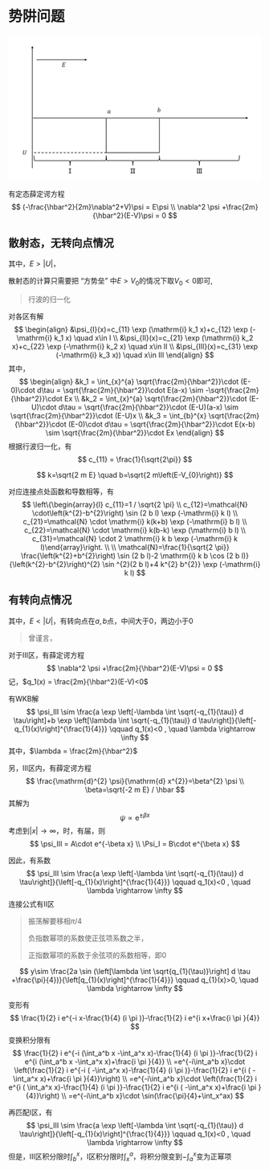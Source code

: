 #  势阱问题

![image-20211217142815596](势阱.assets/image-20211217142815596.png)

有定态薛定谔方程
$$
(-\frac{\hbar^2}{2m}\nabla^2+V)\psi = E\psi
\\
\nabla^2 \psi +\frac{2m}{\hbar^2}(E-V)\psi = 0
$$

## 散射态，无转向点情况

其中，$E>|U|$，

散射态的计算只需要把 “方势垒” 中$E>V_0$的情况下取$V_0<0$即可, 

> 行波的归一化

对各区有解
$$
\begin{align} 
&\psi_{Ⅰ}(x)=c_{11} \exp (\mathrm{i} k_1 x)+c_{12} \exp (-\mathrm{i} k_1 x)  \quad x\in Ⅰ
\\
&\psi_{Ⅱ}(x)=c_{21} \exp (\mathrm{i} k_2 x)+c_{22} \exp (-\mathrm{i} k_2 x)  \quad x\in Ⅱ
\\
&\psi_{Ⅲ}(x)=c_{31} \exp (-\mathrm{i} k_3 x))  \quad x\in Ⅲ
\end{align}
$$
其中，
$$
\begin{align} 
&k_1 = \int_{x}^{a} \sqrt{\frac{2m}{\hbar^2}}\cdot (E-0)\cdot d\tau = \sqrt{\frac{2m}{\hbar^2}}\cdot E(a-x)
\sim -\sqrt{\frac{2m}{\hbar^2}}\cdot Ex
\\
&k_2 = \int_{x}^{a} \sqrt{\frac{2m}{\hbar^2}}\cdot (E-U)\cdot d\tau = \sqrt{\frac{2m}{\hbar^2}}\cdot (E-U)(a-x)
\sim \sqrt{\frac{2m}{\hbar^2}}\cdot (E-U)x
\\
&k_3 = \int_{b}^{x} \sqrt{\frac{2m}{\hbar^2}}\cdot (E-0)\cdot d\tau = \sqrt{\frac{2m}{\hbar^2}}\cdot E(x-b)
\sim \sqrt{\frac{2m}{\hbar^2}}\cdot Ex
\end{align}
$$
根据行波归一化，有
$$
c_{11} = \frac{1}{\sqrt{2\pi}}
$$

$$
k=\sqrt{2 m E} \quad b=\sqrt{2 m\left(E-V_{0}\right)}
$$

对应连接点处函数和导数相等，有
$$
\left\{\begin{array}{l}
c_{11}=1 / \sqrt{2 \pi} \\ c_{12}=\mathcal{N} \cdot\left(k^{2}-b^{2}\right) \sin (2 b l) \exp (-\mathrm{i} k l) \\ c_{21}=\mathcal{N} \cdot \mathrm{i} k(k+b) \exp (-\mathrm{i} b l) \\ c_{22}=\mathcal{N} \cdot \mathrm{i} k(b-k) \exp (\mathrm{i} b l) \\ c_{31}=\mathcal{N} \cdot 2 \mathrm{i} k b \exp (-\mathrm{i} k l)\end{array}\right.
\\
\\
\mathcal{N}=\frac{1}{\sqrt{2 \pi}} \frac{\left(k^{2}+b^{2}\right) \sin (2 b l)-2 \mathrm{i} k b \cos (2 b l)}{\left(k^{2}-b^{2}\right)^{2} \sin ^{2}(2 b l)+4 k^{2} b^{2}} \exp (-\mathrm{i} k l)
$$


## 有转向点情况

其中，$E<|U|$，有转向点在$a,b$点，中间大于0，两边小于0

>曾谨言，

对于Ⅲ区，有薛定谔方程
$$
\nabla^2 \psi +\frac{2m}{\hbar^2}(E-V)\psi = 0
$$
记，$q_1(x) = \frac{2m}{\hbar^2}(E-V)<0$

有WKB解
$$
\psi_Ⅲ \sim 
\frac{a \exp \left[-\lambda \int \sqrt{-q_{1}(\tau)} d \tau\right]+b \exp \left[\lambda \int \sqrt{-q_{1}(\tau)} d \tau\right]}{\left[-q_{1}(x)\right]^{\frac{1}{4}}} 
\qquad q_1(x)<0 , \quad \lambda \rightarrow \infty
$$
其中，$\lambda = \frac{2m}{\hbar^2}$

另，Ⅲ区内，有薛定谔方程
$$
\frac{\mathrm{d}^{2} \psi}{\mathrm{d} x^{2}}=\beta^{2} \psi
\\
\beta=\sqrt{-2 m E} / \hbar
$$
其解为
$$
\psi \propto \mathrm{e}^{\pm \beta x}
$$
考虑到$|x|\rightarrow \infty$，时，有届，则
$$
\psi_Ⅲ = A\cdot e^{-\beta x}
\\
\Psi_Ⅰ = B\cdot e^{\beta x}
$$

因此，有系数
$$
\psi_Ⅲ \sim 
\frac{a \exp \left[-\lambda \int \sqrt{-q_{1}(\tau)} d \tau\right]}{\left[-q_{1}(x)\right]^{\frac{1}{4}}} 
\qquad q_1(x)<0 , \quad \lambda \rightarrow \infty
$$
连接公式有Ⅱ区

> 振荡解要移相$\pi/4$
>
> 负指数幂项的系数使正弦项系数之半，
>
> 正指数幂项的系数于余弦项的系数相等，即0

$$
y\sim 
\frac{2a \sin (\left[\lambda \int \sqrt{q_{1}(\tau)}\right] d \tau +\frac{\pi}{4})}{\left[q_{1}(x)\right]^{\frac{1}{4}}} 
\qquad q_{1}(x)>0, \quad \lambda \rightarrow \infty
$$

变形有
$$
\frac{1}{2} i e^{-i x-\frac{1}{4} (i \pi )}-\frac{1}{2} i e^{i x+\frac{i \pi }{4}}
$$
变换积分限有
$$
\frac{1}{2} i e^{-i (\int_a^b x -\int_a^x x)-\frac{1}{4} (i \pi )}-\frac{1}{2} i e^{i (\int_a^b x -\int_a^x x)+\frac{i \pi }{4}}
\\
=e^{-i\int_a^b x}\cdot \left(\frac{1}{2} i e^{-i ( -\int_a^x x)-\frac{1}{4} (i \pi )}-\frac{1}{2} i e^{i ( -\int_a^x x)+\frac{i \pi }{4}}\right)
\\
=e^{-i\int_a^b x}\cdot \left(\frac{1}{2} i e^{i ( \int_a^x x)-\frac{1}{4} (i \pi )}-\frac{1}{2} i e^{i ( -\int_a^x x)+\frac{i \pi }{4}}\right)
\\
=e^{-i\int_a^b x}\cdot \sin(\frac{\pi}{4}+\int_x^ax)
$$


再匹配Ⅰ区，有
$$
\psi_Ⅲ \sim 
\frac{a \exp \left[-\lambda \int \sqrt{-q_{1}(\tau)} d \tau\right]}{\left[-q_{1}(x)\right]^{\frac{1}{4}}} 
\qquad q_1(x)<0 , \quad \lambda \rightarrow \infty
$$
但是，Ⅲ区积分限时$\int_b^x$，Ⅰ区积分限时$\int_x^a$，将积分限变到$-\int_a^x$变为正幂项

